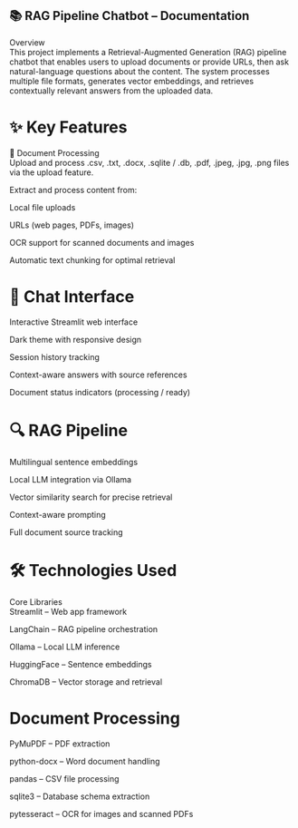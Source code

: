 ## 📚 RAG Pipeline Chatbot – Documentation  
Overview  
This project implements a Retrieval-Augmented Generation (RAG) pipeline chatbot that enables users to upload documents or provide URLs, then ask natural-language questions about the content. The system processes multiple file formats, generates vector embeddings, and retrieves contextually relevant answers from the uploaded data.  

# ✨ Key Features  
📂 Document Processing  
Upload and process .csv, .txt, .docx, .sqlite / .db, .pdf, .jpeg, .jpg, .png files via the upload feature.  


Extract and process content from:  


Local file uploads  


URLs (web pages, PDFs, images)  


OCR support for scanned documents and images  


Automatic text chunking for optimal retrieval  


# 💬 Chat Interface  
Interactive Streamlit web interface  


Dark theme with responsive design  

 
Session history tracking  


Context-aware answers with source references  


Document status indicators (processing / ready)  


# 🔍 RAG Pipeline  
Multilingual sentence embeddings  


Local LLM integration via Ollama  


Vector similarity search for precise retrieval  


Context-aware prompting  


Full document source tracking  



# 🛠️ Technologies Used  
Core Libraries  
Streamlit – Web app framework  


LangChain – RAG pipeline orchestration  

 
Ollama – Local LLM inference  


HuggingFace – Sentence embeddings  

 
ChromaDB – Vector storage and retrieval  


# Document Processing   
PyMuPDF – PDF extraction  


python-docx – Word document handling  


pandas – CSV file processing  


sqlite3 – Database schema extraction  


pytesseract – OCR for images and scanned PDFs  
